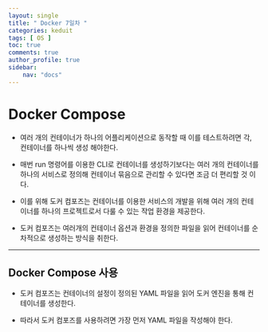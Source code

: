 ```yaml
---
layout: single
title: " Docker 7일차 "
categories: keduit
tags: [ OS ]
toc: true 
comments: true
author_profile: true
sidebar:
    nav: "docs"
---
```


# Docker Compose

* 여러 개의 컨테이너가 하나의 어플리케이션으로 동작할 때 이를 테스트하려면 각, 컨테이너를 하나씩 생성 해야한다.

* 매번 run 명령어를 이용한 CLI로 컨테이너를 생성하기보다는 여러 개의 컨테이너를 하나의 서비스로 정의해 컨테이너 묶음으로 관리할 수 있다면 조금 더 편리할 것 이다.

* 이를 위해 도커 컴포즈는 컨테이너를 이용한 서비스의 개발을 위해 여러 개의 컨테이너를 하나의 프로젝트로서 다룰 수 있는 작업 환경을 제공한다.

* 도커 컴포즈는 여러개의 컨테이너 옵션과 환경을 정의한 파일을 읽어 컨테이너를 순차적으로 생성하는 방식을 취한다.

---

## Docker Compose 사용

* 도커 컴포즈는 컨테이너의 설정이 정의된 YAML 파일을 읽어 도커 엔진을 통해 컨테이너를 생성한다. 

* 따라서 도커 컴포즈를 사용하려면 가장 먼저 YAML 파일을 작성해야 한다.

```
```
